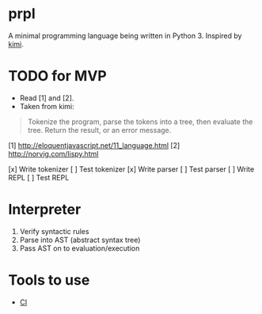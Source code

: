 # prpl
A minimal programming language being written in Python 3. Inspired by [kimi](https://github.com/vakila/kimi).

# TODO for MVP
- Read [1] and [2].
- Taken from kimi:
>Tokenize the program, parse the tokens into a tree, then evaluate the tree. Return the result, or an error message.

[1] http://eloquentjavascript.net/11_language.html
[2] http://norvig.com/lispy.html

[x] Write tokenizer
[ ] Test tokenizer
[x] Write parser
[ ] Test parser
[ ] Write REPL 
[ ] Test REPL
 
# Interpreter
1. Verify syntactic rules
2. Parse into AST (abstract syntax tree)
3. Pass AST on to evaluation/execution

# Tools to use
- [CI](https://circleci.com/)

